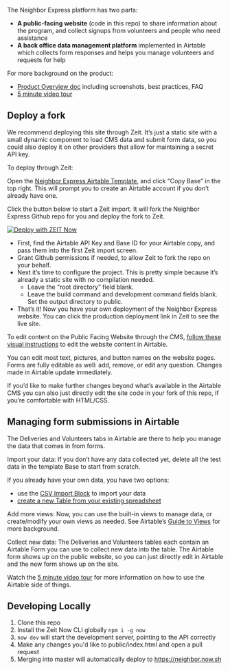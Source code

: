 The Neighbor Express platform has two parts:

* **A public-facing website** (code in this repo) to share information about the program, and collect signups from volunteers and people who need assistance
* **A back office data management platform** implemented in Airtable which collects form responses and helps you manage volunteers and requests for help

For more background on the product:

* [Product Overview doc](https://docs.google.com/document/d/14coib0p7LP3Twk1alY17d7uwVq1cxAEtijeUonnJnqY/edit#) including screenshots, best practices, FAQ
* [5 minute video tour](https://www.loom.com/share/dabb2f47de454b8c86992db4fabae228)

## Deploy a fork

We recommend deploying this site through Zeit. It’s just a static site with a small dynamic component to load CMS data and submit form data, so you could also deploy it on other providers that allow for maintaining a secret API key.

To deploy through Zeit:

Open the [Neighbor Express Airtable Template](https://airtable.com/shrUWmppqhdNK9Ij9), and click “Copy Base” in the top right. This will prompt you to create an Airtable account if you don’t already have one.

Click the button below to start a Zeit import. It will fork the Neighbor Express Github repo for you and deploy the fork to Zeit.

[![Deploy with ZEIT Now](https://zeit.co/button)](https://zeit.co/import/project?template=https://github.com/usdigitalresponse/neighbor-express)

* First, find the Airtable API Key and Base ID for your Airtable copy, and pass them into the first Zeit import screen.
* Grant Github permissions if needed, to allow Zeit to fork the repo on your behalf.
* Next it’s time to configure the project. This is pretty simple because it’s already a static site with no compilation needed.
  * Leave the “root directory” field blank.
  * Leave the build command and development command fields blank. Set the output directory to public.
* That’s it! Now you have your own deployment of the Neighbor Express website. You can click the production deployment link in Zeit to see the live site.

To edit content on the Public Facing Website through the CMS, [follow these visual instructions](https://whimsical.com/LE8KPDkxRb1gB9GzuX8Qz2#7YNFXnKbYjZZjCn41Cg3J) to edit the website content in Airtable.

You can edit most text, pictures, and button names on the website pages. Forms are fully editable as well: add, remove, or edit any question. Changes made in Airtable update immediately.

If you’d like to make further changes beyond what’s available in the Airtable CMS you can also just directly edit the site code in your fork of this repo, if you’re comfortable with HTML/CSS.

## Managing form submissions in Airtable

The Deliveries and Volunteers tabs in Airtable are there to help you manage the data that comes in from forms.

Import your data: If you don’t have any data collected yet, delete all the test data in the template Base to start from scratch.

If you already have your own data, you have two options:

* use the [CSV Import Block](https://support.airtable.com/hc/en-us/articles/115013249187-CSV-import-block) to import your data
* [create a new Table from your existing spreadsheet](https://support.airtable.com/hc/en-us/articles/203313915-Creating-a-new-table-in-an-existing-base-via-CSV-spreadsheet-import)

Add more views: Now, you can use the built-in views to manage data, or create/modify your own views as needed. See Airtable’s [Guide to Views](https://support.airtable.com/hc/en-us/articles/202624989-Guide-to-views) for more background.

Collect new data: The Deliveries and Volunteers tables each contain an Airtable Form you can use to collect new data into the table. The Airtable form shows up on the public website, so you can just directly edit in Airtable and the new form shows up on the site.

Watch the [5 minute video tour](https://www.loom.com/share/dabb2f47de454b8c86992db4fabae228) for more information on how to use the Airtable side of things.

## Developing Locally
1. Clone this repo
2. Install the Zeit Now CLI globally `npm i -g now`
3. `now dev` will start the development server, pointing to the API correctly
4. Make any changes you'd like to public/index.html and open a pull request
5. Merging into master will automatically deploy to https://neighbor.now.sh
